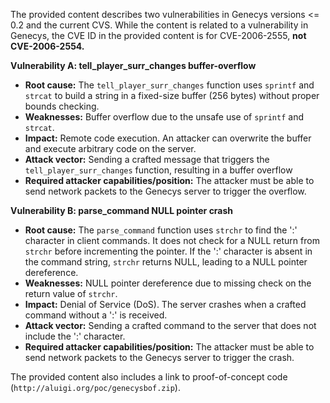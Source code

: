 The provided content describes two vulnerabilities in Genecys versions <= 0.2 and the current CVS. While the content is related to a vulnerability in Genecys, the CVE ID in the provided content is for CVE-2006-2555, **not CVE-2006-2554.**

**Vulnerability A: tell_player_surr_changes buffer-overflow**

*   **Root cause:** The `tell_player_surr_changes` function uses `sprintf` and `strcat` to build a string in a fixed-size buffer (256 bytes) without proper bounds checking.
*   **Weaknesses:**  Buffer overflow due to the unsafe use of `sprintf` and `strcat`.
*  **Impact:** Remote code execution. An attacker can overwrite the buffer and execute arbitrary code on the server.
*   **Attack vector:** Sending a crafted message that triggers the `tell_player_surr_changes` function, resulting in a buffer overflow
*   **Required attacker capabilities/position:** The attacker must be able to send network packets to the Genecys server to trigger the overflow.

**Vulnerability B: parse_command NULL pointer crash**

*   **Root cause:** The `parse_command` function uses `strchr` to find the ':' character in client commands. It does not check for a NULL return from `strchr` before incrementing the pointer. If the ':' character is absent in the command string, `strchr` returns NULL, leading to a NULL pointer dereference.
*   **Weaknesses:**  NULL pointer dereference due to missing check on the return value of `strchr`.
*   **Impact:** Denial of Service (DoS). The server crashes when a crafted command without a ':' is received.
*   **Attack vector:** Sending a crafted command to the server that does not include the ':' character.
*   **Required attacker capabilities/position:** The attacker must be able to send network packets to the Genecys server to trigger the crash.

The provided content also includes a link to proof-of-concept code (`http://aluigi.org/poc/genecysbof.zip`).